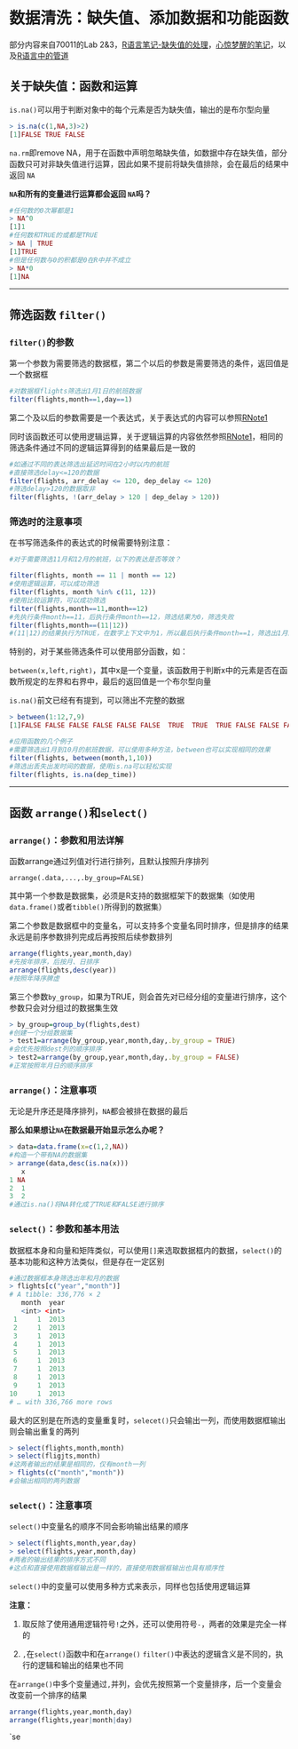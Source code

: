 # 数据清洗：缺失值、添加数据和功能函数

部分内容来自70011的Lab 2&3，[R语言笔记-缺失值的处理](https://blog.csdn.net/ethmery/article/details/109152730)，[心惊梦醒的笔记](https://www.jianshu.com/p/66118f431bf6)，以及[R语言中的管道](https://www.jianshu.com/p/c65dbce983dd)

## 关于缺失值：函数和运算

`is.na()`可以用于判断对象中的每个元素是否为缺失值，输出的是布尔型向量

```R
> is.na(c(1,NA,3)>2)
[1]FALSE TRUE FALSE
```

`na.rm`即remove NA，用于在函数中声明忽略缺失值，如数据中存在缺失值，部分函数只可对非缺失值进行运算，因此如果不提前将缺失值排除，会在最后的结果中返回 `NA`

**`NA`和所有的变量进行运算都会返回 `NA`吗？**

```R
#任何数的0次幂都是1
> NA^0
[1]1
#任何数和TRUE的或都是TRUE
> NA | TRUE
[1]TRUE
#但是任何数与0的积都是0在R中并不成立
> NA*0
[1]NA
```

---

## 筛选函数 `filter()`

### `filter()`的参数

第一个参数为需要筛选的数据框，第二个以后的参数是需要筛选的条件，返回值是一个数据框

```R
#对数据框flights筛选出1月1日的航班数据
filter(flights,month==1,day==1)
```

第二个及以后的参数需要是一个表达式，关于表达式的内容可以参照[RNote1](https://github.com/KatouMegumii/RNote/blob/master/RNote1%5BBasic%20of%20R%5D.md)

同时该函数还可以使用逻辑运算，关于逻辑运算的内容依然参照[RNote1](https://github.com/KatouMegumii/RNote/blob/master/RNote1%5BBasic%20of%20R%5D.md)，相同的筛选条件通过不同的逻辑运算得到的结果最后是一致的

```R
#如通过不同的表达筛选出延迟时间在2小时以内的航班
#直接筛选delay<=120的数据
filter(flights, arr_delay <= 120, dep_delay <= 120)
#筛选delay>120的数据取非
filter(flights, !(arr_delay > 120 | dep_delay > 120))
```

### 筛选时的注意事项

在书写筛选条件的表达式的时候需要特别注意：

```R
#对于需要筛选11月和12月的航班，以下的表达是否等效？

filter(flights, month == 11 | month == 12)
#使用逻辑运算，可以成功筛选
filter(flights, month %in% c(11, 12))
#使用比较运算符，可以成功筛选
filter(flights,month==11,month==12)
#先执行条件month==11，后执行条件month==12，筛选结果为0，筛选失败
filter(flights,month==(11|12))
#(11|12)的结果执行为TRUE，在数字上下文中为1，所以最后执行条件month==1，筛选出1月的所有航班，筛选失败
```

特别的，对于某些筛选条件可以使用部分函数，如：

`between(x,left,right)`，其中x是一个变量，该函数用于判断x中的元素是否在函数所规定的左界和右界中，最后的返回值是一个布尔型向量

`is.na()`前文已经有有提到，可以筛出不完整的数据

```R
> between(1:12,7,9)
[1]FALSE FALSE FALSE FALSE FALSE FALSE  TRUE  TRUE  TRUE FALSE FALSE FALSE

#应用函数的几个例子
#需要筛选出1月到10月的航班数据，可以使用多种方法，between也可以实现相同的效果
filter(flights, between(month,1,10))
#筛选出丢失出发时间的数据，使用is.na可以轻松实现
filter(flights, is.na(dep_time))
```

---

## 函数 `arrange()`和`select()`

### `arrange()`：参数和用法详解

函数arrange通过列值对行进行排列，且默认按照升序排列

`arrange(.data,...,.by_group=FALSE)`

其中第一个参数是数据集，必须是R支持的数据框架下的数据集（如使用`data.frame()`或者`tibble()`所得到的数据集）

第二个参数是数据框中的变量名，可以支持多个变量名同时排序，但是排序的结果永远是前序参数排列完成后再按照后续参数排列

```R
arrange(flights,year,month,day)
#先按年排序，后按月、日排序
arrange(flights,desc(year))
#按照年降序脾虚
```

第三个参数`by_group`，如果为TRUE，则会首先对已经分组的变量进行排序，这个参数只会对分组过的数据集生效

```R
> by_group=group_by(flights,dest)
#创建一个分组数据集
> test1=arrange(by_group,year,month,day,.by_group = TRUE)
#会优先按照dest列的顺序排序
> test2=arrange(by_group,year,month,day,.by_group = FALSE)
#正常按照年月日的顺序排序
```

### `arrange()`：注意事项

无论是升序还是降序排列，`NA`都会被排在数据的最后

**那么如果想让`NA`在数据最开始显示怎么办呢？**

```R
> data=data.frame(x=c(1,2,NA))
#构造一个带有NA的数据集
> arrange(data,desc(is.na(x)))
   x
1 NA
2  1
3  2
#通过is.na()将NA转化成了TRUE和FALSE进行排序
```

### `select()`：参数和基本用法

数据框本身和向量和矩阵类似，可以使用`[]`来选取数据框内的数据，`select()`的基本功能和这种方法类似，但是存在一定区别

```R
#通过数据框本身筛选出年和月的数据
> flights[c("year","month")]
# A tibble: 336,776 × 2
   month  year
   <int> <int>
 1     1  2013
 2     1  2013
 3     1  2013
 4     1  2013
 5     1  2013
 6     1  2013
 7     1  2013
 8     1  2013
 9     1  2013
10     1  2013
# … with 336,766 more rows
```

最大的区别是在所选的变量重复时，`selecet()`只会输出一列，而使用数据框输出则会输出重复的两列

```R
> select(flights,month,month)
> select(fligjts,month)
#这两者输出的结果是相同的，仅有month一列
> flights(c("month","month"))
#会输出相同的两列数据
```

### `select()`：注意事项

`select()`中变量名的顺序不同会影响输出结果的顺序

```R
> select(flights,month,year,day)
> select(flights,year,month,day)
#两者的输出结果的排序方式不同
#这点和直接使用数据框输出是一样的，直接使用数据框输出也具有顺序性
```

`select()`中的变量可以使用多种方式来表示，同样也包括使用逻辑运算

**注意：**

1. 取反除了使用通用逻辑符号`!`之外，还可以使用符号`-`，两者的效果是完全一样的

2. `,`在`select()`函数中和在`arrange()` `filter()`中表达的逻辑含义是不同的，执行的逻辑和输出的结果也不同

在`arrange()`中多个变量通过`,`并列，会优先按照第一个变量排序，后一个变量会改变前一个排序的结果

```R
arrange(flights,year,month,day)
arrange(flights,year|month|day)
```

`se

